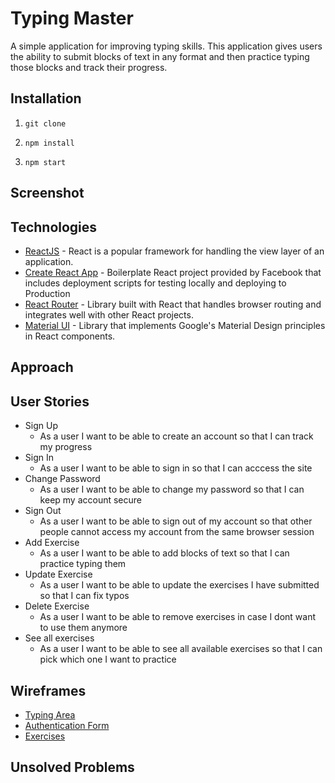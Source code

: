 # Typing Master

A simple application for improving typing skills. This application gives users the ability to submit blocks of text in any format and then practice typing those blocks and track their progress.

## Installation

1. `git clone`

2. `npm install`

3. `npm start`

## Screenshot

## Technologies
- [ReactJS](https://facebook.github.io/react/) - React is a popular framework for handling the view layer of an application.
- [Create React App](https://github.com/facebookincubator/create-react-app) - Boilerplate React project provided by Facebook that includes deployment scripts for testing locally and deploying to Production
- [React Router](https://github.com/ReactTraining/react-router) - Library built with React that handles browser routing and integrates well with other React projects.
- [Material UI](http://www.material-ui.com/#/) - Library that implements Google's Material Design principles in React components.

## Approach


## User Stories
- Sign Up
  - As a user I want to be able to create an account so that I can track my progress
- Sign In
  - As a user I want to be able to sign in so that I can acccess the site
- Change Password
  - As a user I want to be able to change my password so that I can keep my account secure
- Sign Out
  - As a user I want to be able to sign out of my account so that other people cannot access my account from the same browser session
- Add Exercise
  - As a user I want to be able to add blocks of text so that I can practice typing them
- Update Exercise
  - As a user I want to be able to update the exercises I have submitted so that I can fix typos
- Delete Exercise
  - As a user I want to be able to remove exercises in case I dont want to use them anymore
- See all exercises
  - As a user I want to be able to see all available exercises so that I can pick which one I want to practice

## Wireframes

- [Typing Area](https://cloud.githubusercontent.com/assets/26190589/26786300/24db6c32-49d4-11e7-9eba-f705c0db7835.JPG)
- [Authentication Form](https://cloud.githubusercontent.com/assets/26190589/26786342/441ee29a-49d4-11e7-864d-661bccc5ea00.JPG)
- [Exercises](https://cloud.githubusercontent.com/assets/26190589/26786361/56d83350-49d4-11e7-951f-aa8f48151afd.JPG)

## Unsolved Problems
